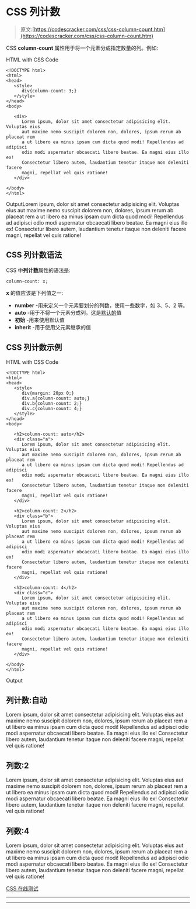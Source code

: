 # CSS 列计数

> 原文:[https://codescracker.com/css/css-column-count.htm](https://codescracker.com/css/css-column-count.htm)

CSS **column-count** 属性用于将一个元素分成指定数量的列。例如:

HTML with CSS Code

```
<!DOCTYPE html>
<html>
<head>
   <style>
      div{column-count: 3;}
   </style>
</head>
<body>

   <div>
      Lorem ipsum, dolor sit amet consectetur adipisicing elit. Voluptas eius
      aut maxime nemo suscipit dolorem non, dolores, ipsum rerum ab placeat rem
      a ut libero ea minus ipsam cum dicta quod modi! Repellendus ad adipisci
      odio modi aspernatur obcaecati libero beatae. Ea magni eius illo ex!
      Consectetur libero autem, laudantium tenetur itaque non deleniti facere
      magni, repellat vel quis ratione!
   </div>

</body>
</html>
```

OutputLorem ipsum, dolor sit amet consectetur adipisicing elit. Voluptas eius aut maxime nemo suscipit dolorem non, dolores, ipsum rerum ab placeat rem a ut libero ea minus ipsam cum dicta quod modi! Repellendus ad adipisci odio modi aspernatur obcaecati libero beatae. Ea magni eius illo ex! Consectetur libero autem, laudantium tenetur itaque non deleniti facere magni, repellat vel quis ratione!

## CSS 列计数语法

CSS 中**列计数**属性的语法是:

```
column-count: x;
```

**x** 的值应该是下列值之一:

*   **number** -用来定义一个元素要划分的列数，使用一些数字，如 3、5、2 等。
*   **auto** -用于不将一个元素分成列。这是<u>默认的</u>值
*   **初始** -用来使用默认值
*   **inherit** -用于使用父元素继承的值

## CSS 列计数示例

HTML with CSS Code

```
<!DOCTYPE html>
<html>
<head>
   <style>
      div{margin: 20px 0;}
      div.a{column-count: auto;}
      div.b{column-count: 2;}
      div.c{column-count: 4;}
   </style>
</head>
<body>

   <h2>column-count: auto</h2>
   <div class="a">
      Lorem ipsum, dolor sit amet consectetur adipisicing elit. Voluptas eius
      aut maxime nemo suscipit dolorem non, dolores, ipsum rerum ab placeat rem
      a ut libero ea minus ipsam cum dicta quod modi! Repellendus ad adipisci
      odio modi aspernatur obcaecati libero beatae. Ea magni eius illo ex!
      Consectetur libero autem, laudantium tenetur itaque non deleniti facere
      magni, repellat vel quis ratione!
   </div>

   <h2>column-count: 2</h2>
   <div class="b">
      Lorem ipsum, dolor sit amet consectetur adipisicing elit. Voluptas eius
      aut maxime nemo suscipit dolorem non, dolores, ipsum rerum ab placeat rem
      a ut libero ea minus ipsam cum dicta quod modi! Repellendus ad adipisci
      odio modi aspernatur obcaecati libero beatae. Ea magni eius illo ex!
      Consectetur libero autem, laudantium tenetur itaque non deleniti facere
      magni, repellat vel quis ratione!
   </div>

   <h2>column-count: 4</h2>
   <div class="c">
      Lorem ipsum, dolor sit amet consectetur adipisicing elit. Voluptas eius
      aut maxime nemo suscipit dolorem non, dolores, ipsum rerum ab placeat rem
      a ut libero ea minus ipsam cum dicta quod modi! Repellendus ad adipisci
      odio modi aspernatur obcaecati libero beatae. Ea magni eius illo ex!
      Consectetur libero autem, laudantium tenetur itaque non deleniti facere
      magni, repellat vel quis ratione!
   </div>

</body>
</html>
```

Output

## 列计数:自动

Lorem ipsum, dolor sit amet consectetur adipisicing elit. Voluptas eius aut maxime nemo suscipit dolorem non, dolores, ipsum rerum ab placeat rem a ut libero ea minus ipsam cum dicta quod modi! Repellendus ad adipisci odio modi aspernatur obcaecati libero beatae. Ea magni eius illo ex! Consectetur libero autem, laudantium tenetur itaque non deleniti facere magni, repellat vel quis ratione!

## 列数:2

Lorem ipsum, dolor sit amet consectetur adipisicing elit. Voluptas eius aut maxime nemo suscipit dolorem non, dolores, ipsum rerum ab placeat rem a ut libero ea minus ipsam cum dicta quod modi! Repellendus ad adipisci odio modi aspernatur obcaecati libero beatae. Ea magni eius illo ex! Consectetur libero autem, laudantium tenetur itaque non deleniti facere magni, repellat vel quis ratione!

## 列数:4

Lorem ipsum, dolor sit amet consectetur adipisicing elit. Voluptas eius aut maxime nemo suscipit dolorem non, dolores, ipsum rerum ab placeat rem a ut libero ea minus ipsam cum dicta quod modi! Repellendus ad adipisci odio modi aspernatur obcaecati libero beatae. Ea magni eius illo ex! Consectetur libero autem, laudantium tenetur itaque non deleniti facere magni, repellat vel quis ratione!

[CSS 在线测试](/exam/showtest.php?subid=5)

* * *

* * *